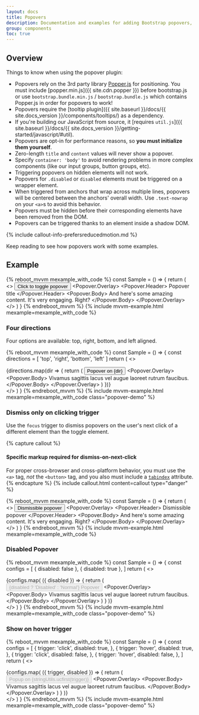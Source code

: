 ```yaml
---
layout: docs
title: Popovers
description: Documentation and examples for adding Bootstrap popovers, like those found in iOS, to any element on your site.
group: components
toc: true
---
```


## Overview

Things to know when using the popover plugin:

- Popovers rely on the 3rd party library [Popper.js](https://popper.js.org/) for positioning. You must include [popper.min.js]({{ site.cdn.popper }}) before bootstrap.js or use `bootstrap.bundle.min.js` / `bootstrap.bundle.js` which contains Popper.js in order for popovers to work!
- Popovers require the [tooltip plugin]({{ site.baseurl }}/docs/{{ site.docs_version }}/components/tooltips/) as a dependency.
- If you're building our JavaScript from source, it [requires `util.js`]({{ site.baseurl }}/docs/{{ site.docs_version }}/getting-started/javascript/#util).
- Popovers are opt-in for performance reasons, so **you must initialize them yourself**.
- Zero-length `title` and `content` values will never show a popover.
- Specify `container: 'body'` to avoid rendering problems in more complex components (like our input groups, button groups, etc).
- Triggering popovers on hidden elements will not work.
- Popovers for `.disabled` or `disabled` elements must be triggered on a wrapper element.
- When triggered from anchors that wrap across multiple lines, popovers will be centered between the anchors' overall width. Use `.text-nowrap` on your `<a>`s to avoid this behavior.
- Popovers must be hidden before their corresponding elements have been removed from the DOM.
- Popovers can be triggered thanks to an element inside a shadow DOM.

{% include callout-info-prefersreducedmotion.md %}

Keep reading to see how popovers work with some examples.

## Example

{% reboot_mvvm mexample_with_code %}
const Sample = () => {
  return (
    <>
      <Popover placement="right">
        <Button size="lg" type="danger">Click to toggle popover</Button>
        <Popover.Overlay>
          <Popover.Header>
            Popover title
          </Popover.Header>
          <Popover.Body>
            And here's some amazing content. It's very engaging. Right?
          </Popover.Body>
        </Popover.Overlay>
      </Popover>
    </>
  )
}
{% endreboot_mvvm %}
{% include mvvm-example.html mexample=mexample_with_code %}

### Four directions

Four options are available: top, right, bottom, and left aligned.

{% reboot_mvvm mexample_with_code %}
const Sample = () => {
  const directions = [ 'top', 'right', 'bottom', 'left' ]
  return (
    <>
      <div class="bd-example-popovers d-flex justify-content-between">
        {directions.map(dir => {
          return (
            <Popover placement={dir}>
              <Button theme="secondary">Popover on {dir}</Button>
              <Popover.Overlay>
                <Popover.Body>
                  Vivamus sagittis lacus vel augue laoreet rutrum faucibus.
                </Popover.Body>
              </Popover.Overlay>
            </Popover>
          )
        })}
      </div>
    </>
  )
}
{% endreboot_mvvm %}
{% include mvvm-example.html mexample=mexample_with_code class="popover-demo" %}

### Dismiss only on clicking trigger

Use the `focus` trigger to dismiss popovers on the user's next click of a different element than the toggle element.

{% capture callout %}
#### Specific markup required for dismiss-on-next-click

For proper cross-browser and cross-platform behavior, you must use the `<a>` tag, _not_ the `<button>` tag, and you also must include a [`tabindex`](https://developer.mozilla.org/en-US/docs/Web/HTML/Global_attributes/tabindex) attribute.
{% endcapture %}
{% include callout.html content=callout type="danger" %}


{% reboot_mvvm mexample_with_code %}
const Sample = () => {
  return (
    <>
      <Popover placement="right" dismissOnClickAway={false}>
        <Button as="a" tabindex="0" size="lg" type="danger">Dismissible popover</Button>
        <Popover.Overlay>
          <Popover.Header>
            Dismissible popover
          </Popover.Header>
          <Popover.Body>
            And here's some amazing content. It's very engaging. Right?
          </Popover.Body>
        </Popover.Overlay>
      </Popover>
    </>
  )
}
{% endreboot_mvvm %}
{% include mvvm-example.html mexample=mexample_with_code %}

### Disabled Popover

{% reboot_mvvm mexample_with_code %}
const Sample = () => {
  const configs = [
    { disabled: false },
    { disabled: true },
  ]
  return (
    <>
      <div class="bd-example-popovers">
        {configs.map(
          ({ disabled }) => {
            return (
              <Popover placement='right'>
                <Button class="mr-2" type="primary" disabled={disabled}>
                  {disabled ? 'Disabled' : 'Normal'} Popover
                </Button>
                <Popover.Overlay>
                  <Popover.Body>
                    Vivamus sagittis lacus vel augue laoreet rutrum faucibus.
                  </Popover.Body>
                </Popover.Overlay>
              </Popover>
            )
          }
        )}
      </div>
    </>
  )
}
{% endreboot_mvvm %}
{% include mvvm-example.html mexample=mexample_with_code class="popover-demo" %}

### Show on hover trigger

{% reboot_mvvm mexample_with_code %}
const Sample = () => {
  const configs = [
    { trigger: 'click', disabled: true, },
    { trigger: 'hover', disabled: true, },
    { trigger: 'click', disabled: false, },
    { trigger: 'hover', disabled: false, },
  ]
  return (
    <>
      <div class="bd-example-popovers">
        {configs.map(
          ({ trigger, disabled }) => {
            return (
              <Popover placement='right' trigger={trigger} disabled={disabled}>
                <Button class="mr-2" type="primary" disabled={disabled}>
                  Popup on {stringUtils.ucfirst(trigger)}
                </Button>
                <Popover.Overlay>
                  <Popover.Body>
                    Vivamus sagittis lacus vel augue laoreet rutrum faucibus.
                  </Popover.Body>
                </Popover.Overlay>
              </Popover>
            )
          }
        )}
      </div>
    </>
  )
}
{% endreboot_mvvm %}
{% include mvvm-example.html mexample=mexample_with_code class="popover-demo" %}

